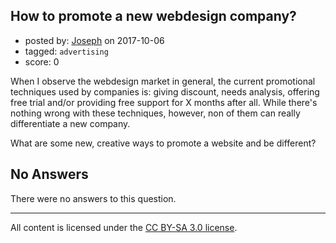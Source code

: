 ## How to promote a new webdesign company?

- posted by: [Joseph](https://stackexchange.com/users/8367900/joseph) on 2017-10-06
- tagged: `advertising`
- score: 0

When I observe the webdesign market in general, the current promotional techniques used by companies is: giving discount, needs analysis, offering free trial and/or providing free support for X months after all. While there's nothing wrong with these techniques, however, non of them can really differentiate a new company. 

What are some new, creative ways to promote a website and be different?

## No Answers

There were no answers to this question.


---

All content is licensed under the [CC BY-SA 3.0 license](https://creativecommons.org/licenses/by-sa/3.0/).
